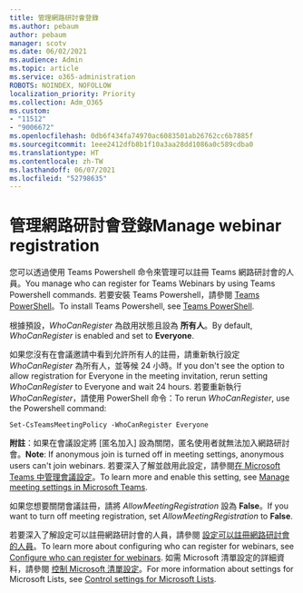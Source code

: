 ```yaml
---
title: 管理網路研討會登錄
ms.author: pebaum
author: pebaum
manager: scotv
ms.date: 06/02/2021
ms.audience: Admin
ms.topic: article
ms.service: o365-administration
ROBOTS: NOINDEX, NOFOLLOW
localization_priority: Priority
ms.collection: Adm_O365
ms.custom:
- "11512"
- "9006672"
ms.openlocfilehash: 0db6f434fa74970ac6083501ab26762cc6b7885f
ms.sourcegitcommit: 1eee2412dfb8b1f10a3aa28dd1086a0c589cdba0
ms.translationtype: HT
ms.contentlocale: zh-TW
ms.lasthandoff: 06/07/2021
ms.locfileid: "52798635"
---
```

# <a name="manage-webinar-registration"></a><span data-ttu-id="01459-102">管理網路研討會登錄</span><span class="sxs-lookup"><span data-stu-id="01459-102">Manage webinar registration</span></span>

<span data-ttu-id="01459-103">您可以透過使用 Teams Powershell 命令來管理可以註冊 Teams 網路研討會的人員。</span><span class="sxs-lookup"><span data-stu-id="01459-103">You manage who can register for Teams Webinars by using Teams Powershell commands.</span></span> <span data-ttu-id="01459-104">若要安裝 Teams Powershell，請參閱 [Teams PowerShell](/microsoftteams/teams-powershell-install)。</span><span class="sxs-lookup"><span data-stu-id="01459-104">To install Teams Powershell, see [Teams PowerShell](/microsoftteams/teams-powershell-install).</span></span> 

<span data-ttu-id="01459-105">根據預設，*WhoCanRegister* 為啟用狀態且設為 **所有人**。</span><span class="sxs-lookup"><span data-stu-id="01459-105">By default, *WhoCanRegister* is enabled and set to **Everyone**.</span></span> 

<span data-ttu-id="01459-106">如果您沒有在會議邀請中看到允許所有人的註冊，請重新執行設定 *WhoCanRegister* 為所有人，並等候 24 小時。</span><span class="sxs-lookup"><span data-stu-id="01459-106">If you don't see the option to allow registration for Everyone in the meeting invitation, rerun setting *WhoCanRegister* to Everyone and wait 24 hours.</span></span> <span data-ttu-id="01459-107">若要重新執行 *WhoCanRegister*，請使用 PowerShell 命令：</span><span class="sxs-lookup"><span data-stu-id="01459-107">To rerun *WhoCanRegister*, use the Powershell command:</span></span>

`Set-CsTeamsMeetingPolicy -WhoCanRegister Everyone`

<span data-ttu-id="01459-108">**附註**：如果在會議設定將 [匿名加入] 設為關閉，匿名使用者就無法加入網路研討會。</span><span class="sxs-lookup"><span data-stu-id="01459-108">**Note**: If anonymous join is turned off in meeting settings, anonymous users can't join webinars.</span></span> <span data-ttu-id="01459-109">若要深入了解並啟用此設定，請參閱[在 Microsoft Teams 中管理會議設定](/microsoftteams/meeting-settings-in-teams)。</span><span class="sxs-lookup"><span data-stu-id="01459-109">To learn more and enable this setting, see [Manage meeting settings in Microsoft Teams](/microsoftteams/meeting-settings-in-teams).</span></span>

<span data-ttu-id="01459-110">如果您想要關閉會議註冊，請將 *AllowMeetingRegistration* 設為 **False**。</span><span class="sxs-lookup"><span data-stu-id="01459-110">If you want to turn off meeting registration, set *AllowMeetingRegistration* to **False**.</span></span>

<span data-ttu-id="01459-111">若要深入了解設定可以註冊網路研討會的人員，請參閱 [設定可以註冊網路研討會的人員](/microsoftteams/set-up-webinars?source=docs#configure-who-can-register-for-webinars)。</span><span class="sxs-lookup"><span data-stu-id="01459-111">To learn more about configuring who can register for webinars, see [Configure who can register for webinars](/microsoftteams/set-up-webinars?source=docs#configure-who-can-register-for-webinars).</span></span> <span data-ttu-id="01459-112">如需 Microsoft 清單設定的詳細資料，請參閱 [控制 Microsoft 清單設定](/sharepoint/control-lists)。</span><span class="sxs-lookup"><span data-stu-id="01459-112">For more information about settings for Microsoft Lists, see [Control settings for Microsoft Lists](/sharepoint/control-lists).</span></span>
